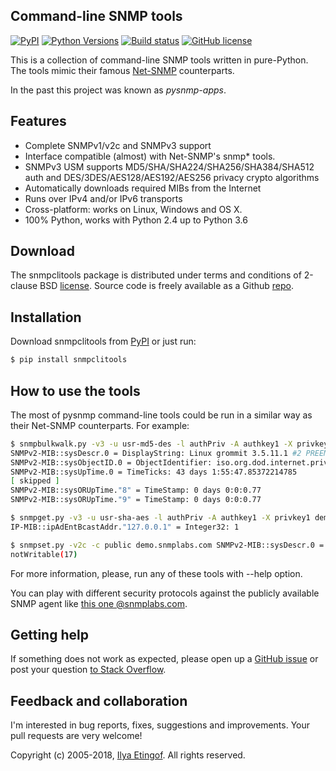 
Command-line SNMP tools
-----------------------

[![PyPI](https://img.shields.io/pypi/v/snmpclitools.svg?maxAge=2592000)](https://pypi.python.org/pypi/snmpclitools)
[![Python Versions](https://img.shields.io/pypi/pyversions/snmpclitools.svg)](https://pypi.python.org/pypi/snmpclitools/)
[![Build status](https://travis-ci.org/etingof/snmpclitools.svg?branch=master)](https://secure.travis-ci.org/etingof/snmpclitools)
[![GitHub license](https://img.shields.io/badge/license-BSD-blue.svg)](https://raw.githubusercontent.com/etingof/snmpclitools/master/LICENSE.txt)

This is a collection of command-line SNMP tools written in pure-Python.
The tools mimic their famous [Net-SNMP](http://sourceforge.net/projects/net-snmp/)
counterparts.

In the past this project was known as *pysnmp-apps*.

Features
--------

* Complete SNMPv1/v2c and SNMPv3 support
* Interface compatible (almost) with Net-SNMP's snmp\* tools.
* SNMPv3 USM supports MD5/SHA/SHA224/SHA256/SHA384/SHA512 auth and
  DES/3DES/AES128/AES192/AES256 privacy crypto algorithms
* Automatically downloads required MIBs from the Internet
* Runs over IPv4 and/or IPv6 transports
* Cross-platform: works on Linux, Windows and OS X.
* 100% Python, works with Python 2.4 up to Python 3.6

Download
--------

The snmpclitools package is distributed under terms and conditions of 2-clause
BSD [license](http://snmplabs.com/snmpclitools/license.html). Source code is freely
available as a Github [repo](https://github.com/etingof/snmpclitools).

Installation
------------

Download snmpclitools from [PyPI](https://pypi.python.org/pypi/snmpclitools) or just run:

```bash
$ pip install snmpclitools
```

How to use the tools
--------------------

The most of pysnmp command-line tools could be run in a similar way as 
their Net-SNMP counterparts. For example:

```bash
$ snmpbulkwalk.py -v3 -u usr-md5-des -l authPriv -A authkey1 -X privkey1 demo.snmplabs.com system
SNMPv2-MIB::sysDescr.0 = DisplayString: Linux grommit 3.5.11.1 #2 PREEMPT Tue Mar 1 14:03:24 MSD 2016 i686 unknown unknown GNU/Linux
SNMPv2-MIB::sysObjectID.0 = ObjectIdentifier: iso.org.dod.internet.private.enterprises.8072.3.2.101.3.6.1.4.1.8072.3.2.10
SNMPv2-MIB::sysUpTime.0 = TimeTicks: 43 days 1:55:47.85372214785
[ skipped ]
SNMPv2-MIB::sysORUpTime."8" = TimeStamp: 0 days 0:0:0.77
SNMPv2-MIB::sysORUpTime."9" = TimeStamp: 0 days 0:0:0.77

$ snmpget.py -v3 -u usr-sha-aes -l authPriv -A authkey1 -X privkey1 demo.snmplabs.com IP-MIB::ipAdEntBcastAddr.\"127.0.0.1\"
IP-MIB::ipAdEntBcastAddr."127.0.0.1" = Integer32: 1

$ snmpset.py -v2c -c public demo.snmplabs.com SNMPv2-MIB::sysDescr.0 = my-new-descr
notWritable(17)
```

For more information, please, run any of these tools with --help option.

You can play with different security protocols against the publicly available SNMP
agent like [this one @snmplabs.com](http://snmplabs.com/snmpsim/public-snmp-agent-simulator.html).

Getting help
------------

If something does not work as expected, please open up a
[GitHub issue](https://github.com/etingof/snmpclitools/issues/new) or post
your question [to Stack Overflow](http://stackoverflow.com/questions/ask).

Feedback and collaboration
--------------------------

I'm interested in bug reports, fixes, suggestions and improvements. Your
pull requests are very welcome!

Copyright (c) 2005-2018, [Ilya Etingof](mailto:etingof@gmail.com). All rights reserved.


